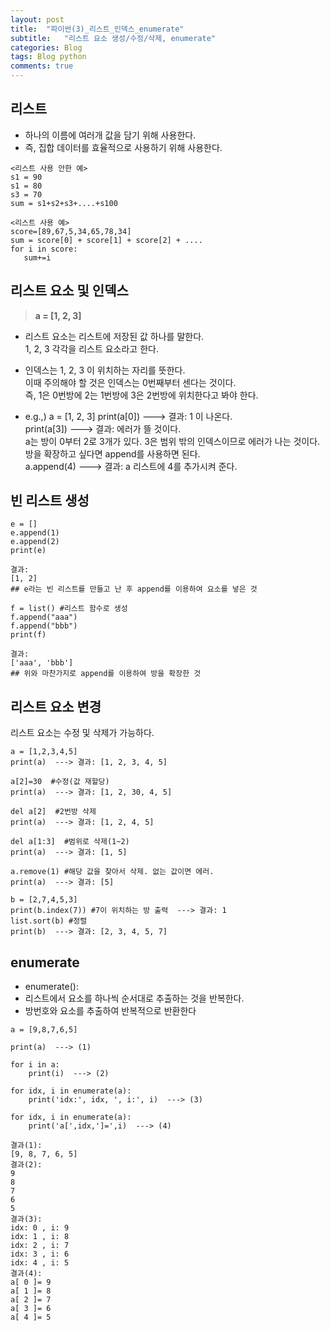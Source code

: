```yaml
---  
layout: post  
title:  "파이썬(3)_리스트_인덱스_enumerate"  
subtitle:   "리스트 요소 생성/수정/삭제, enumerate"  
categories: Blog  
tags: Blog python     
comments: true  
---  
```

  
  
## 리스트  
- 하나의 이름에 여러개 값을 담기 위해 사용한다.  
- 즉, 집합 데이터를 효율적으로 사용하기 위해 사용한다.  
  
~~~
<리스트 사용 안한 예>
s1 = 90
s1 = 80
s3 = 70
sum = s1+s2+s3+....+s100
~~~

~~~
<리스트 사용 예>
score=[89,67,5,34,65,78,34]
sum = score[0] + score[1] + score[2] + ....
for i in score:
   sum+=i
~~~


## 리스트 요소 및 인덱스


>__a = [1, 2, 3]__

- 리스트 요소는 리스트에 저장된 값 하나를 말한다.  
1, 2, 3 각각을 리스트 요소라고 한다.

- 인덱스는 1, 2, 3 이 위치하는 자리를 뜻한다.  
이때 주의해야 할 것은 인덱스는 0번째부터 센다는 것이다.  
즉, 1은 0번방에 2는 1번방에 3은 2번방에 위치한다고 봐야 한다.

- e.g.,)
a = [1, 2, 3]
print(a[0]) ---> 결과: 1 이 나온다.   
print(a[3]) ---> 결과: 에러가 뜰 것이다.  
a는 방이 0부터 2로 3개가 있다. 3은 범위 밖의 인덱스이므로 에러가 나는 것이다.   
방을 확장하고 싶다면 append를 사용하면 된다.   
a.append(4) ---> 결과: a 리스트에 4를 추가시켜 준다.


## 빈 리스트 생성
~~~
e = []
e.append(1) 
e.append(2) 
print(e)

결과:
[1, 2]
## e라는 빈 리스트를 만들고 난 후 append를 이용하여 요소를 넣은 것
~~~
~~~
f = list() #리스트 함수로 생성
f.append("aaa")
f.append("bbb")
print(f)

결과:
['aaa', 'bbb']
## 위와 마찬가지로 append를 이용하여 방을 확장한 것
~~~

## 리스트 요소 변경

리스트 요소는 수정 및 삭제가 가능하다.

~~~
a = [1,2,3,4,5]
print(a)  ---> 결과: [1, 2, 3, 4, 5]

a[2]=30  #수정(값 재할당)
print(a)  ---> 결과: [1, 2, 30, 4, 5]

del a[2]  #2번방 삭제
print(a)  ---> 결과: [1, 2, 4, 5]

del a[1:3]  #범위로 삭제(1~2)
print(a)  ---> 결과: [1, 5]

a.remove(1) #해당 값을 찾아서 삭제. 없는 값이면 에러.
print(a)  ---> 결과: [5]

b = [2,7,4,5,3]
print(b.index(7)) #7이 위치하는 방 출력  ---> 결과: 1
list.sort(b) #정렬
print(b)  ---> 결과: [2, 3, 4, 5, 7]
~~~

## enumerate

- enumerate():
- 리스트에서 요소를 하나씩 순서대로 추출하는 것을 반복한다.
- 방번호와 요소를 추출하여 반복적으로 반환한다
~~~
a = [9,8,7,6,5]

print(a)  ---> (1)

for i in a:
    print(i)  ---> (2)

for idx, i in enumerate(a):
    print('idx:', idx, ', i:', i)  ---> (3)

for idx, i in enumerate(a):
    print('a[',idx,']=',i)  ---> (4)
    
결과(1): 
[9, 8, 7, 6, 5]
결과(2):
9
8
7
6
5
결과(3): 
idx: 0 , i: 9
idx: 1 , i: 8
idx: 2 , i: 7
idx: 3 , i: 6
idx: 4 , i: 5
결과(4):
a[ 0 ]= 9
a[ 1 ]= 8
a[ 2 ]= 7
a[ 3 ]= 6
a[ 4 ]= 5
~~~





